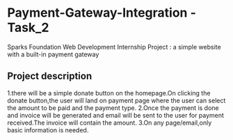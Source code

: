 # Payment-Gateway-Integration - Task_2
Sparks Foundation Web Development Internship Project : a simple website with a built-in payment gateway
## Project description
1.there will be a simple donate button on the homepage.On clicking the donate button,the user will land on payment page where the user can select the amount to be paid and the payment type.
2.Once the payment is done and invoice will be generated and email will be sent to the user for payment received.The invoice will contain the amount.
3.On any page/email,only basic information is needed.
